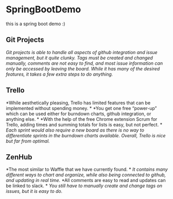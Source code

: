 # SpringBootDemo
this is a spring boot demo :)

## Git Projects
*Git projects is able to handle all aspects of github integration and issue management, but it quite clunky.*
*Tags must be created and changed manually, comments are not easy to find, and most issue information can only be accessed by leaving the board.*
*While it has many of the desired features, it takes a few extra steps to do anything.*

## Trello
*While aesthetically pleasing, Trello has limited features that can be implemented without spending money. *
*You get one free “power-up” which can be used either for burndown charts, github integration, or anything else. *
*With the help of the free Chrome extension Scrum for Trello, adding times and summing totals for lists is easy, but not perfect. *
*Each sprint would also require a new board as there is no way to differentiate sprints in the burndown charts available. Overall,*
*Trello is nice but far from optimal.*

## ZenHub
*The most similar to Waffle that we have currently found. *
*It contains many different ways to chart and organize, while also being connected to github, and updating in real time.*
*All comments are easy to read and updates can be linked to slack. *
*You still have to manually create and change tags on issues, but it is easy to do.*
